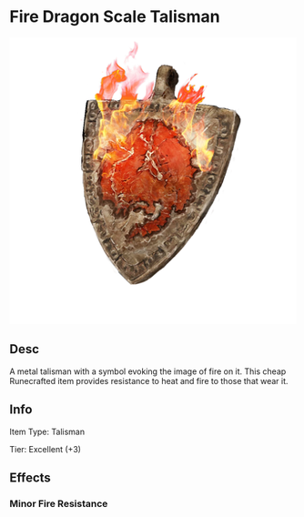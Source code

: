 # Fire Dragon Scale Talisman

![Copyrighted Image](FireDragonScaleTalisman.png)

## Desc

A metal talisman with a symbol evoking the image of fire on it. This cheap Runecrafted item provides resistance to heat and fire to those that wear it.

## Info

Item Type: Talisman

Tier: Excellent (+3)

## Effects

### Minor Fire Resistance
